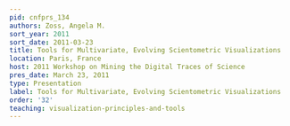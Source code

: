 ```yaml
---
pid: cnfprs_134
authors: Zoss, Angela M.
sort_year: 2011
sort_date: 2011-03-23
title: Tools for Multivariate, Evolving Scientometric Visualizations
location: Paris, France
host: 2011 Workshop on Mining the Digital Traces of Science
pres_date: March 23, 2011
type: Presentation
label: Tools for Multivariate, Evolving Scientometric Visualizations
order: '32'
teaching: visualization-principles-and-tools
---
```

